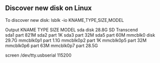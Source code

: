 
## Discover new disk on Linux
To discover new disk:
	lsblk -io KNAME,TYPE,SIZE,MODEL

Output
	KNAME     TYPE  SIZE MODEL
	sda       disk 28.8G SD  Transcend   
	sda1      part  821M 
	sda2      part    1K 
	sda3      part   32M 
	sda5      part   60M 
	mmcblk0   disk 29.7G 
	mmcblk0p1 part  1.1G 
	mmcblk0p2 part    1K 
	mmcblk0p5 part   32M 
	mmcblk0p6 part   63M 
	mmcblk0p7 part 28.5G 

screen /dev/tty.usbserial 115200
